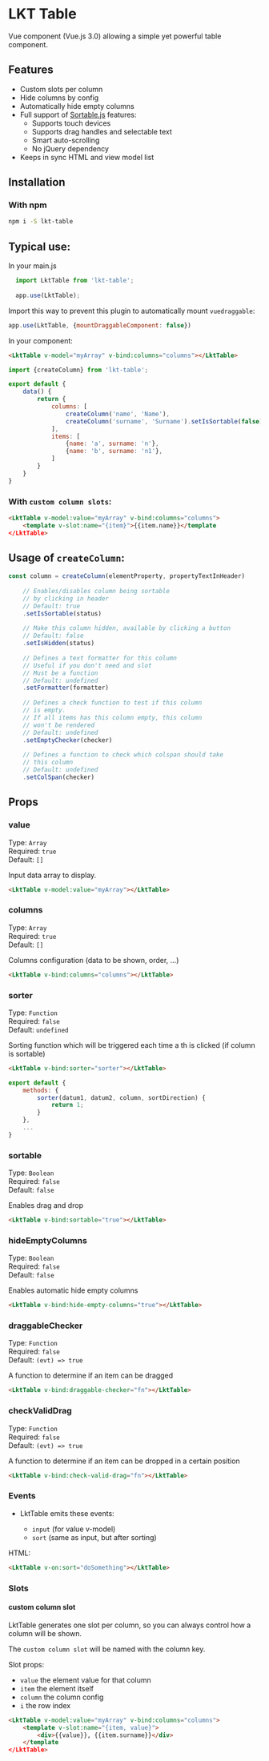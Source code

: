 # LKT Table
Vue component (Vue.js 3.0) allowing a simple yet powerful table component.

## Features

* Custom slots per column
* Hide columns by config
* Automatically hide empty columns
* Full support of [Sortable.js](https://github.com/RubaXa/Sortable) features:
    * Supports touch devices
    * Supports drag handles and selectable text
    * Smart auto-scrolling
    * No jQuery dependency
* Keeps in sync HTML and view model list

## Installation

### With npm

```bash
npm i -S lkt-table
```

## Typical use:
In your main.js
```js
  import LktTable from 'lkt-table';
  
  app.use(LktTable);
```

Import this way to prevent this plugin to automatically mount `vuedraggable`:

```js
app.use(LktTable, {mountDraggableComponent: false})
```

In your component:

```html
<LktTable v-model="myArray" v-bind:columns="columns"></LktTable>
```
```js
import {createColumn} from 'lkt-table';

export default {
    data() {
        return {
            columns: [
                createColumn('name', 'Name'),
                createColumn('surname', 'Surname').setIsSortable(false),
            ],
            items: [
                {name: 'a', surname: 'n'},
                {name: 'b', surname: 'n1'},
            ]
        }
    }
}
```


### With `custom column slots`:
```html
<LktTable v-model:value="myArray" v-bind:columns="columns">
    <template v-slot:name="{item}">{{item.name}}</template
</LktTable>
```

## Usage of `createColumn`:
```js
const column = createColumn(elementProperty, propertyTextInHeader)
    
    // Enables/disables column being sortable 
    // by clicking in header
    // Default: true
    .setIsSortable(status)
    
    // Make this column hidden, available by clicking a button
    // Default: false
    .setIsHidden(status)
    
    // Defines a text formatter for this column
    // Useful if you don't need and slot
    // Must be a function
    // Default: undefined
    .setFormatter(formatter)
    
    // Defines a check function to test if this column
    // is empty.
    // If all items has this column empty, this column
    // won't be rendered
    // Default: undefined
    .setEmptyChecker(checker)
    
    // Defines a function to check which colspan should take
    // this column
    // Default: undefined
    .setColSpan(checker)
```

## Props

### value
Type: `Array`<br>
Required: `true`<br>
Default: `[]`

Input data array to display.
```html
<LktTable v-model:value="myArray"></LktTable>
```

### columns
Type: `Array`<br>
Required: `true`<br>
Default: `[]`

Columns configuration (data to be shown, order, ...)
```html
<LktTable v-bind:columns="columns"></LktTable>
```

### sorter
Type: `Function`<br>
Required: `false`<br>
Default: `undefined`

Sorting function which will be triggered each time a th is clicked (if column is sortable)
```html
<LktTable v-bind:sorter="sorter"></LktTable>
```
```js
export default {
    methods: {
        sorter(datum1, datum2, column, sortDirection) {
            return 1;
        }
    },
    ...
}
```


### sortable
Type: `Boolean`<br>
Required: `false`<br>
Default: `false`

Enables drag and drop
```html
<LktTable v-bind:sortable="true"></LktTable>
```

### hideEmptyColumns
Type: `Boolean`<br>
Required: `false`<br>
Default: `false`

Enables automatic hide empty columns
```html
<LktTable v-bind:hide-empty-columns="true"></LktTable>
```

### draggableChecker
Type: `Function`<br>
Required: `false`<br>
Default: `(evt) => true`

A function to determine if an item can be dragged
```html
<LktTable v-bind:draggable-checker="fn"></LktTable>
```

### checkValidDrag
Type: `Function`<br>
Required: `false`<br>
Default: `(evt) => true`

A function to determine if an item can be dropped in a certain position
```html
<LktTable v-bind:check-valid-drag="fn"></LktTable>
```


### Events

* LktTable emits these events:

  - `input` (for value v-model)
  - `sort` (same as input, but after sorting)

HTML:
```HTML
<LktTable v-on:sort="doSomething"></LktTable>
```

### Slots

#### custom column slot
LktTable generates one slot per column, so you can always control how a column will be shown.

The `custom column slot` will be named with the column key.

Slot props:
- `value` the element value for that column
- `item` the element itself
- `column` the column config
- `i` the row index

```html
<LktTable v-model:value="myArray" v-bind:columns="columns">
    <template v-slot:name="{item, value}">
        <div>{{value}}, {{item.surname}}</div>
    </template
</LktTable>
```
